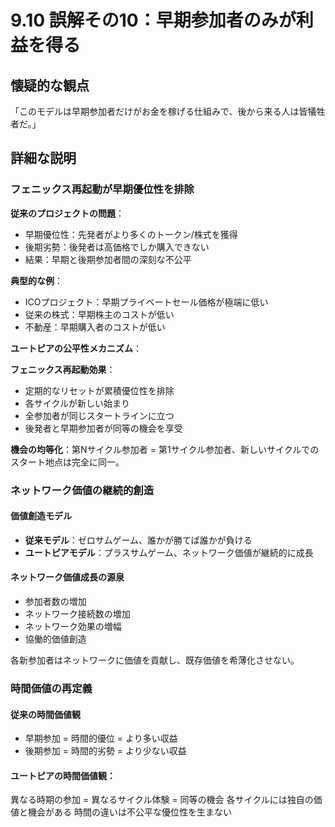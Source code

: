 # 9.10 誤解その10：早期参加者のみが利益を得る

## 懐疑的な観点

「このモデルは早期参加者だけがお金を稼げる仕組みで、後から来る人は皆犠牲者だ。」

## 詳細な説明

### フェニックス再起動が早期優位性を排除

**従来のプロジェクトの問題**：

- 早期優位性：先発者がより多くのトークン/株式を獲得
- 後期劣勢：後発者は高価格でしか購入できない
- 結果：早期と後期参加者間の深刻な不公平

**典型的な例**：

- ICOプロジェクト：早期プライベートセール価格が極端に低い
- 従来の株式：早期株主のコストが低い
- 不動産：早期購入者のコストが低い

**ユートピアの公平性メカニズム**：

**フェニックス再起動効果**：

- 定期的なリセットが累積優位性を排除
- 各サイクルが新しい始まり
- 全参加者が同じスタートラインに立つ
- 後発者と早期参加者が同等の機会を享受

**機会の均等化**：第Nサイクル参加者 = 第1サイクル参加者、新しいサイクルでのスタート地点は完全に同一。

### ネットワーク価値の継続的創造

#### 価値創造モデル

- **従来モデル**：ゼロサムゲーム、誰かが勝てば誰かが負ける
- **ユートピアモデル**：プラスサムゲーム、ネットワーク価値が継続的に成長

#### ネットワーク価値成長の源泉

- 参加者数の増加
- ネットワーク接続数の増加
- ネットワーク効果の増幅
- 協働的価値創造

各新参加者はネットワークに価値を貢献し、既存価値を希薄化させない。

### 時間価値の再定義

#### 従来の時間価値観

- 早期参加 = 時間的優位 = より多い収益
- 後期参加 = 時間的劣勢 = より少ない収益

#### ユートピアの時間価値観：
異なる時期の参加 = 異なるサイクル体験 = 同等の機会
各サイクルには独自の価値と機会がある
時間の違いは不公平な優位性を生まない